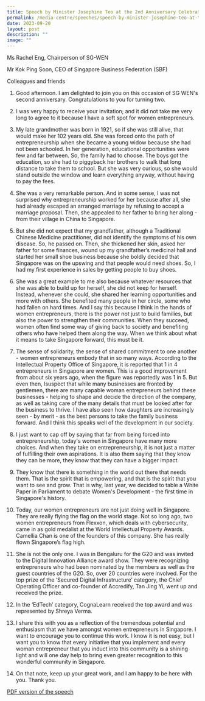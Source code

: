 ```yaml
---
title: Speech by Minister Josephine Teo at the 2nd Anniversary Celebration of SG WEN
permalink: /media-centre/speeches/speech-by-minister-josephine-teo-at-the-2nd-anniversary-of-sg-wen/
date: 2023-09-20
layout: post
description: ""
image: ""
---
```

Ms Rachel Eng, Chairperson of SG-WEN

Mr Kok Ping Soon, CEO of Singapore Business Federation (SBF)

Colleagues and friends

1. Good afternoon. I am delighted to join you on this occasion of SG WEN's second anniversary. Congratulations to you for turning two.

2. I was very happy to receive your invitation; and it did not take me very long to agree to it because I have a soft spot for women entrepreneurs.

3. My late grandmother was born in 1921, so if she was still alive, that would make her 102 years old. She was forced onto the path of entrepreneurship when she became a young widow because she had not been schooled. In her generation, educational opportunities
were few and far between. So, the family had to choose. The boys got the education, so she had to piggyback her brothers to walk that long distance to take them to school. But she was very curious, so she would stand outside the window and learn everything anyway, without having to pay the fees.

4. She was a very remarkable person. And in some sense, I was not surprised why entrepreneurship worked for her because after all, she had already escaped an arranged
marriage by refusing to accept a marriage proposal. Then, she appealed to her father to bring her along - from their village in China to Singapore.

5. But she did not expect that my grandfather, although a Traditional Chinese Medicine practitioner, did not identify the symptoms of his own disease. So, he passed on. Then, she thickened her skin, asked her father for some finances, wound up my grandfather’s medicinal hall and started her small shoe business because she boldly decided that Singapore was on the upswing and that people would need shoes. So, I had my first experience in sales by getting people to buy shoes.

6. She was a great example to me also because whatever resources that she was able to build up for herself, she did not keep for herself. Instead, whenever she could, she shared her learning opportunities and more with others. She benefited many people in her circle, some who had fallen on hard times. And I say this because I think in the hands of women entrepreneurs, there is the power not just to build families, but also the power to strengthen their communities. When they succeed, women often find some way of giving back to society and benefiting others who have helped them along the way. When we think about what it means to take Singapore forward, this must be it.

7. The sense of solidarity, the sense of shared commitment to one another - women entrepreneurs embody that in so many ways. According to the Intellectual Property Office of Singapore, it is reported that 1 in 4 entrepreneurs in Singapore are women. This
is a good improvement from about six years ago, when the figure was reportedly was 1 in 5. But even then, Isuspect that while many businesses are fronted by gentlemen, there are many capable woman entrepreneurs behind these businesses - helping to shape and
decide the direction of the company, as well as taking care of the many details that must be looked after for the business to thrive. I have also seen how daughters are increasingly seen - by merit - as the best persons to take the family business forward. And I think this speaks well of the development in our society.

8. I just want to cap off by saying that far from being forced into entrepreneurship, today's women in Singapore have many more choices. And when they take on entrepreneurship, it is not just a matter of fulfilling their own aspirations. It is also them saying that they
know they can be more, they know that they can have a bigger impact.

9. They know that there is something in the world out there that needs them. That is the spirit that is empowering, and that is the spirit that you want to see and grow. That is why, last year, we decided to table a White Paper in Parliament to debate Women's
Development - the first time in Singapore's history.

10. Today, our women entrepreneurs are not just doing well in Singapore. They are really flying the flag on the world stage. Not so long ago, two women entrepreneurs from Flexxon, which deals with cybersecurity, came in as gold medalist at the World Intellectual Property Awards. Camellia Chan is one of the founders of this company. She
has really flown Singapore’s flag high.

11. She is not the only one. I was in Bengaluru for the G20 and was invited to the Digital Innovation Alliance award show. They were recognizing entrepreneurs who had been nominated by the members as well as the guest countries of the G20. So, over 20 countries were involved. For the top prize of the ‘Secured Digital Infrastructure’ category, the Chief Operating Officer and co-founder of Accredify, Tan Jing Yi, went up and received
the prize.

12. In the ‘EdTech’ category, CognaLearn received the top award and was represented by Shreya Verma.

13. I share this with you as a reflection of the tremendous potential and enthusiasm that we have amongst women entrepreneurs in Singapore. I want to encourage you to continue this work. I know it is not easy, but I want you to know that every initiative that you implement and every woman entrepreneur that you induct into this community is a shining light and will one day help to bring even greater recognition to this wonderful community in Singapore.

14. On that note, keep up your great work, and I am happy to be here with you. Thank you.

[PDF version of the speech](/files/Speeches%202023/transcript%20of%20speech%20by%20minister%20josephine%20teo%20at%202nd%20anniversary%20of%20sg-wen.pdf)